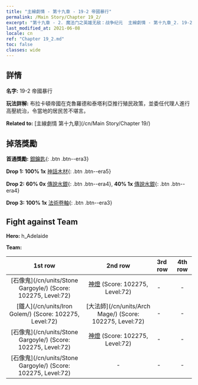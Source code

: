 ```yaml
---
title: "主線劇情 - 第十九章 - 19-2 帝國暴行"
permalink: /Main Story/Chapter 19_2/
excerpt: "第十九章 - 2. 魔法门之英雄无敌：战争纪元  主線劇情 - 第十九章_2. 19-2 帝國暴行"
last_modified_at: 2021-06-08
locale: cn
ref: "Chapter 19_2.md"
toc: false
classes: wide
---
```


## 詳情

 **名字:** 19-2 帝國暴行

 **玩法詳解:** 布拉卡頓帝國在克魯羅德和泰塔利亞推行殖民政策，並委任代理人進行高壓統治，令當地的居民苦不堪言。

 **Related to:** [主線劇情 第十九章](/cn/Main Story/Chapter 19/)

## 掉落獎勵

 **首通獎勵:** [銀鑰匙](/cn/Items/con_693/){: .btn .btn--era3}

 **Drop 1:** **100% 1x** [神話木材](/cn/Items/mat_62/){: .btn .btn--era5}

 **Drop 2:** **60% 0x** [傳說水銀](/cn/Items/mat_56/){: .btn .btn--era4}, **40% 1x** [傳說水銀](/cn/Items/mat_56/){: .btn .btn--era4}

 **Drop 3:** **100% 1x** [法術卷軸](/cn/Items/con_694/){: .btn .btn--era3}


## Fight against Team
 **Hero:** h_Adelaide

 **Team:**


  | 1st row | 2nd row | 3rd row | 4th row |
  |:----:|:----:|:----|:----:|
  | [石像鬼](/cn/units/Stone Gargoyle/) (Score: 102275, Level:72)  | [神燈](/cn/units/Genie/) (Score: 102275, Level:72)  | - | - |
  | [鐵人](/cn/units/Iron Golem/) (Score: 102275, Level:72)  | [大法師](/cn/units/Arch Mage/) (Score: 102275, Level:72)  | - | - |
  | [石像鬼](/cn/units/Stone Gargoyle/) (Score: 102275, Level:72)  | [神燈](/cn/units/Genie/) (Score: 102275, Level:72)  | - | - |
  | [石像鬼](/cn/units/Stone Gargoyle/) (Score: 102275, Level:72)  | - | - | - |


